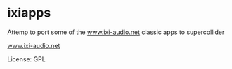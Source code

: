 # ixiapps
Attemp to port some of the www.ixi-audio.net classic apps to supercollider

www.ixi-audio.net

License: GPL
